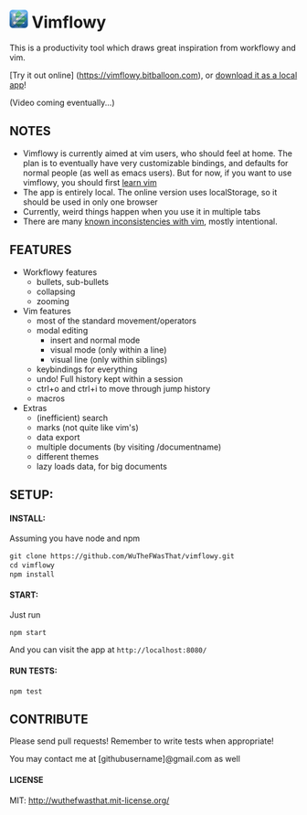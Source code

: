 # ![Vimflowy](/public/images/vimflowy-32.png?raw=true) Vimflowy

This is a productivity tool which draws great inspiration from workflowy and vim.

[Try it out online] (https://vimflowy.bitballoon.com), or [download it as a local app](https://chrome.google.com/webstore/detail/vimflowy/dkdhbejgjplkmbiglmjobppakgmiimei)!

(Video coming eventually...)

## NOTES ##

- Vimflowy is currently aimed at vim users, who should feel at home.
The plan is to eventually have very customizable bindings, and defaults for normal people (as well as emacs users).
But for now, if you want to use vimflowy, you should first [learn vim](http://vim-adventures.com/)
- The app is entirely local. The online version uses localStorage, so it should be used in only one browser
- Currently, weird things happen when you use it in multiple tabs
- There are many [known inconsistencies with vim](vim_inconsistencies.md), mostly intentional.

## FEATURES ##

- Workflowy features
  - bullets, sub-bullets
  - collapsing
  - zooming
- Vim features
  - most of the standard movement/operators
  - modal editing
    - insert and normal mode
    - visual mode (only within a line)
    - visual line (only within siblings)
  - keybindings for everything
  - undo!  Full history kept within a session
  - ctrl+o and ctrl+i to move through jump history
  - macros
- Extras
  - (inefficient) search
  - marks (not quite like vim's)
  - data export
  - multiple documents (by visiting /documentname)
  - different themes
  - lazy loads data, for big documents

## SETUP: ##

#### INSTALL: ####

Assuming you have node and npm

    git clone https://github.com/WuTheFWasThat/vimflowy.git
    cd vimflowy
    npm install

#### START: ####

Just run

    npm start

And you can visit the app at `http://localhost:8080/`

#### RUN TESTS: ####

    npm test

## CONTRIBUTE ##

Please send pull requests!  Remember to write tests when appropriate!

You may contact me at [githubusername]@gmail.com as well

#### LICENSE ####

MIT: http://wuthefwasthat.mit-license.org/
